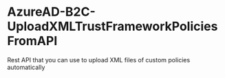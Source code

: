 # AzureAD-B2C-UploadXMLTrustFrameworkPoliciesFromAPI
Rest API that you can use to upload XML files of custom policies automatically
